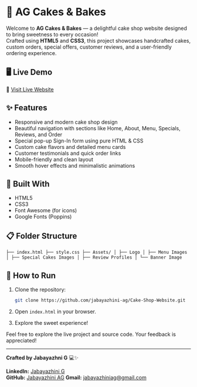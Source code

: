 # 🍰 AG Cakes & Bakes

Welcome to **AG Cakes & Bakes** — a delightful cake shop website designed to bring sweetness to every occasion!  
Crafted using **HTML5** and **CSS3**, this project showcases handcrafted cakes, custom orders, special offers, customer reviews, and a user-friendly ordering experience.

## 🖥️ Live Demo
🔗 [Visit Live Website](https://ag-cakes-and-bakes.netlify.app/)

## ✨ Features
- Responsive and modern cake shop design
- Beautiful navigation with sections like Home, About, Menu, Specials, Reviews, and Order
- Special pop-up Sign-In form using pure HTML & CSS
- Custom cake flavors and detailed menu cards
- Customer testimonials and quick order links
- Mobile-friendly and clean layout
- Smooth hover effects and minimalistic animations

## 📂 Built With
- HTML5
- CSS3
- Font Awesome (for icons)
- Google Fonts (Poppins)

## 📋 Folder Structure

```├── index.html ├── style.css ├── Assets/ │ ├── Logo │ ├── Menu Images │ ├── Special Cakes Images │ ├── Review Profiles │ └── Banner Image```


## 🚀 How to Run
1. Clone the repository:
   ```bash
   git clone https://github.com/jabayazhini-ag/Cake-Shop-Website.git

2. Open `index.html` in your browser.

3. Explore the sweet experience!

Feel free to explore the live project and source code. Your feedback is appreciated!

---

**Crafted by Jabayazhni G** 💻✨

**LinkedIn:** [Jabayazhini G](https://www.linkedin.com/in/jabayazhini-ag/)  
**GitHub:** [Jabayazhini AG](https://github.com/jabayazhini-ag)
**Gmail:** jabayazhiniag@gmail.com

